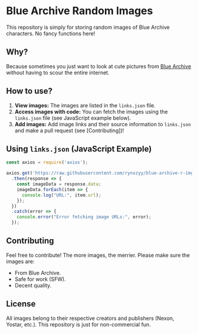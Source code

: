 # Blue Archive Random Images

This repository is simply for storing random images of Blue Archive characters. No fancy functions here!

## Why?

Because sometimes you just want to look at cute pictures from [Blue Archive](https://bluearchive.nexon.com/) without having to scour the entire internet.

## How to use?

1.  **View images:** The images are listed in the `links.json` file.
2.  **Access images with code:** You can fetch the images using the `links.json` file (see JavaScript example below).
3.  **Add images:** Add image links and their source information to `links.json` and make a pull request (see [Contributing])!

## Using `links.json` (JavaScript Example)

```javascript
const axios = require('axios');

axios.get('https://raw.githubusercontent.com/rynxzyy/blue-archive-r-img/refs/heads/main/links.json')
  .then(response => {
    const imageData = response.data;
    imageData.forEach(item => {
      console.log("URL:", item.url);
    });
  })
  .catch(error => {
    console.error("Error fetching image URLs:", error);
  });
```

## Contributing

Feel free to contribute! The more images, the merrier. Please make sure the images are:

*   From Blue Archive.
*   Safe for work (SFW).
*   Decent quality.

## License

All images belong to their respective creators and publishers (Nexon, Yostar, etc.). This repository is just for non-commercial fun.
